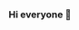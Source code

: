 ### Hi everyone 👋

<!--
**ADEL2006/ADEL2006** is a ✨ _special_ ✨ repository because its `README.md` (this file) appears on your GitHub profile.

Here are some ideas to get you started:

- 🔭 I’m currently working on ...
- 🌱 I’m currently learning Spring
- 👯 I’m looking to collaborate on ...
- 🤔 I’m looking for help with inflearn
- 💬 Ask me about ...
- 📫 How to reach me: ...
- 😄 Pronouns: yangki
- ⚡ Fun fact: i want to go home
-->

